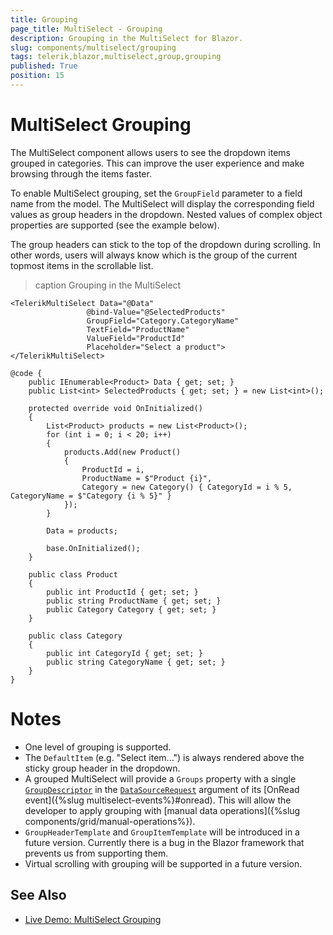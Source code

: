 ```yaml
---
title: Grouping
page_title: MultiSelect - Grouping
description: Grouping in the MultiSelect for Blazor.
slug: components/multiselect/grouping
tags: telerik,blazor,multiselect,group,grouping
published: True
position: 15
---
```


# MultiSelect Grouping

The MultiSelect component allows users to see the dropdown items grouped in categories. This can improve the user experience and make browsing through the items faster.

To enable MultiSelect grouping, set the `GroupField` parameter to a field name from the model. The MultiSelect will display the corresponding field values as group headers in the dropdown. Nested values of complex object properties are supported (see the example below).

The group headers can stick to the top of the dropdown during scrolling. In other words, users will always know which is the group of the current topmost items in the scrollable list.

>caption Grouping in the MultiSelect

````CSHTML
<TelerikMultiSelect Data="@Data"
                 @bind-Value="@SelectedProducts"
                 GroupField="Category.CategoryName"
                 TextField="ProductName"
                 ValueField="ProductId"
                 Placeholder="Select a product">
</TelerikMultiSelect>

@code {
    public IEnumerable<Product> Data { get; set; }
    public List<int> SelectedProducts { get; set; } = new List<int>();

    protected override void OnInitialized()
    {
        List<Product> products = new List<Product>();
        for (int i = 0; i < 20; i++)
        {
            products.Add(new Product()
            {
                ProductId = i,
                ProductName = $"Product {i}",
                Category = new Category() { CategoryId = i % 5, CategoryName = $"Category {i % 5}" }
            });
        }

        Data = products;

        base.OnInitialized();
    }

    public class Product
    {
        public int ProductId { get; set; }
        public string ProductName { get; set; }
        public Category Category { get; set; }
    }

    public class Category
    {
        public int CategoryId { get; set; }
        public string CategoryName { get; set; }
    }
}
````

# Notes

* One level of grouping is supported.
* The `DefaultItem` (e.g. "Select item...") is always rendered above the sticky group header in the dropdown.
* A grouped MultiSelect will provide a `Groups` property with a single [`GroupDescriptor`](https://docs.telerik.com/blazor-ui/api/Telerik.DataSource.GroupDescriptor) in the [`DataSourceRequest`](https://docs.telerik.com/blazor-ui/api/Telerik.DataSource.DataSourceRequest) argument of its [OnRead event]({%slug multiselect-events%}#onread). This will allow the developer to apply grouping with [manual data operations]({%slug components/grid/manual-operations%}).
* `GroupHeaderTemplate` and `GroupItemTemplate` will be introduced in a future version. Currently there is a bug in the Blazor framework that prevents us from supporting them.
* Virtual scrolling with grouping will be supported in a future version.

## See Also

  * [Live Demo: MultiSelect Grouping](https://demos.telerik.com/blazor-ui/multiselect/grouping)
